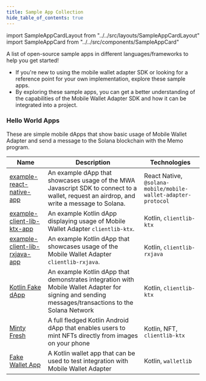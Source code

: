 ```yaml
--- 
title: Sample App Collection
hide_table_of_contents: true
---
```


import SampleAppCardLayout from "../../src/layouts/SampleAppCardLayout"
import SampleAppCard from "../../src/components/SampleAppCard"

A list of open-source sample apps in different languages/frameworks to help you get started! 
- If you're new to using the mobile wallet adapter SDK or looking for a reference point for your own implementation, explore these sample apps.
- By exploring these sample apps, you can get a better understanding of the capabilities of the Mobile Wallet Adapter SDK and how it can be integrated into a project.


### Hello World Apps
These are simple mobile dApps that show basic usage of Mobile Wallet Adapter and send a message to the Solana blockchain with the Memo program.

<SampleAppCardLayout>
    <SampleAppCard 
        title="Hello World: React Native" 
        sampleAppLink="https://github.com/solana-mobile/mobile-wallet-adapter/tree/main/examples/example-react-native-app"
        description="This is a simple Hello World React Native App" 
        imageUrl="img/solana-mobile-stack-social-card.png" 
        tags={[
                "React Native", 
                "MWA",
                "web3.js",
            ]}
    />
    <SampleAppCard 
        title="Hello World: Android" 
        sampleAppLink="https://github.com/solana-mobile/mobile-wallet-adapter/tree/main/examples/example-react-native-app"
        description="This is a simple Hello World React Native App" 
        imageUrl="img/solana-mobile-stack-social-card.png" 
        tags={[
                "React Native", 
                "MWA",
                "web3.js",
            ]}
    />
    <SampleAppCard 
        title="Hello World: Android (RxJava)" 
        sampleAppLink="https://github.com/solana-mobile/mobile-wallet-adapter/tree/main/examples/example-react-native-app"
        description="This is a simple Hello World React Native App" 
        imageUrl="img/solana-mobile-stack-social-card.png" 
        tags={[
                "React Native", 
                "MWA",
                "web3.js",
            ]}
    />
    <SampleAppCard 
        title="Anchor Counter Program dApp" 
        sampleAppLink="https://github.com/solana-mobile/mobile-wallet-adapter/tree/main/examples/example-react-native-app"
        description="This is a simple Hello World React Native App" 
        imageUrl="img/solana-mobile-stack-social-card.png" 
        tags={[
                "React Native", 
                "MWA",
                "web3.js",
            ]}
    />
</SampleAppCardLayout>




| Name | Description | Technologies |
| ------ | -----------| -----------|
| [example-react-native-app](https://github.com/solana-mobile/mobile-wallet-adapter/tree/main/examples/example-react-native-app) | An example dApp that showcases usage of the MWA Javascript SDK to connect to a wallet, request an airdrop, and write a message to Solana. | React Native, `@solana-mobile/mobile-wallet-adapter-protocol` |
| [example-client-lib-ktx-app](https://github.com/solana-mobile/mobile-wallet-adapter/tree/main/examples/example-clientlib-ktx-app) | An example Kotlin dApp displaying usage of Mobile Wallet Adapter `clientlib-ktx`. | Kotlin, `clientlib-ktx` |
| [example-client-lib-rxjava-app](https://github.com/solana-mobile/mobile-wallet-adapter/tree/main/examples/example-clientlib-rxjava-app) | An example Kotlin dApp that showcases usage of the Mobile Wallet Adapter `clientlib-rxjava`. | Kotlin, `clientlib-rxjava` |
|[Kotlin Fake dApp](https://github.com/solana-mobile/mobile-wallet-adapter/tree/main/android/fakedapp) | An example Kotlin dApp that demonstrates integration with Mobile Wallet Adapter for signing and sending messages/transactions to the Solana Network | Kotlin, `clientlib-ktx` |
| [Minty Fresh](https://github.com/solana-mobile/Minty-fresh) | A full fledged Kotlin Android dApp that enables users to mint NFTs directly from images on your phone  | Kotlin, NFT, `clientlib-ktx` |
| [Fake Wallet App](https://github.com/solana-mobile/mobile-wallet-adapter/tree/main/android/fakewallet) | A Kotlin wallet app that can be used to test integration with Mobile Wallet Adapter | Kotlin, `walletlib` |




